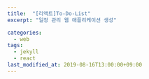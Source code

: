 ```yaml
---
title:  "[리액트]To-Do-List"
excerpt: "일정 관리 웹 애플리케이션 생성"

categories:
  - web
tags:
  - jekyll
  - react
last_modified_at: 2019-08-16T13:00:00+09:00
---
```


